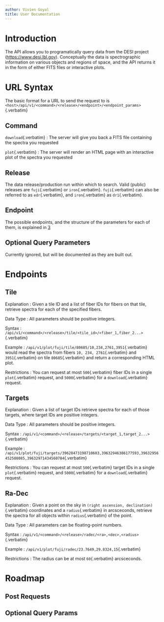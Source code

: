 ```yaml
---
author: Vivien Goyal
title: User Documentation
---
```


# Introduction

The API allows you to programatically query data from the DESI project
(<https://www.desi.lbl.gov>). Conceptually the data is spectrographic
information on various objects and regions of space, and the API returns
it in the form of either FITS files or interactive plots.

# URL Syntax

The basic format for a URL to send the request to is
`<host>/api/v1/<command>/<release>/<endpoint>/<endpoint_params>`{.verbatim}

## Command

`download`{.verbatim}
:   The server will give you back a FITS file containing the spectra you
    requested

`plot`{.verbatim}
:   The server will render an HTML page with an interactive plot of the
    spectra you requested

## Release

The data release/production run within which to search. Valid (public)
releases are `fuji`{.verbatim} or `iron`{.verbatim}. `fuji`{.verbatim}
can also be referred to as `edr`{.verbatim}, and `iron`{.verbatim} as
`dr1`{.verbatim}.

## Endpoint

The possible endpoints, and the structure of the parameters for each of
them, is explained in [3](#*Endpoints)

## Optional Query Parameters

Currently ignored, but will be documented as they are built out.

# Endpoints

## Tile

Explanation
:   Given a tile ID and a list of fiber IDs for fibers on that tile,
    retrieve spectra for each of the specified fibers.

Data Type
:   All parameters should be positive integers.

Syntax
:   `/api/v1/<command>/<release>/tile/<tile_id>/<fiber_1,fiber_2...>`{.verbatim}

Example
:   `/api/v1/plot/fuji/tile/80605/10,234,2761,3951`{.verbatim} would
    read the spectra from fibers `10, 234, 2761`{.verbatim} and
    `3951`{.verbatim} on tile `80605`{.verbatim} and return a
    corresponding HTML plot.

Restrictions
:   You can request at most `500`{.verbatim} fiber IDs in a single
    `plot`{.verbatim} request, and `5000`{.verbatim} for a
    `download`{.verbatim} request.

## Targets

Explanation
:   Given a list of target IDs retrieve spectra for each of those
    targets, where target IDs are positive integers.

Data Type
:   All parameters should be positive integers.

Syntax
:   `/api/v1/<command>/<release>/targets/<target_1,target_2...>`{.verbatim}

Example
:   `/api/v1/plot/fuji/targets/39628473198710603,39632946386177593,39632956452508085,39632971434560784`{.verbatim}

Restrictions
:   You can request at most `500`{.verbatim} target IDs in a single
    `plot`{.verbatim} request, and `5000`{.verbatim} for a
    `download`{.verbatim} request.

## Ra-Dec

Explanation
:   Given a point on the sky in
    `(right ascension, declination)`{.verbatim} coordinates and a
    `radius`{.verbatim} in arcsceconds, retrieve the spectra for all
    objects within `radius`{.verbatim} of the point.

Data Type
:   All parameters can be floating-point numbers.

Syntax
:   `/api/v1/<command>/<release>/radec/<ra>,<dec>,<radius>`{.verbatim}

Example
:   `/api/v1/plot/fuji/radec/23.7649,29.8324,15`{.verbatim}

Restrictions
:   The radius can be at most `60`{.verbatim} arcsceconds.

# Roadmap

## Post Requests

## Optional Query Params
